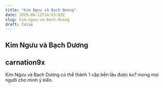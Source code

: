 ```yaml
---
title: "Kim Ngưu và Bạch Dương"
date: 2025-06-12T14:03:03Z
slug: kim-nguu-va-bach-duong
draft: false
---
```


## Kim Ngưu và Bạch Dương

## carnation9x

Kim Ngưu và Bạch Dương có thể thành 1 cặp bền lâu được ko? mong mọi người cho mình ý kiến.